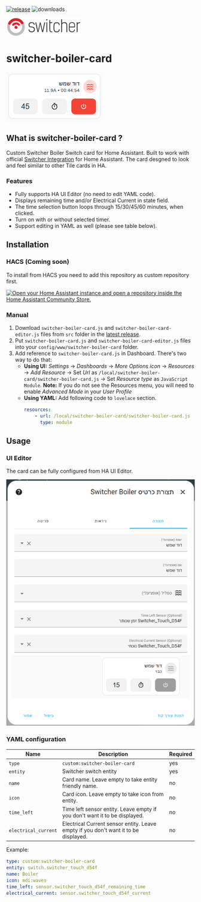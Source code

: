 [![release][release-badge]][release-url]
![downloads][downloads-badge]

![alt text](https://github.com/dmatik/switcher-boiler-card/blob/main/images/Switcher_logo_200.png "Logo")

# switcher-boiler-card

![alt text](https://github.com/dmatik/switcher-boiler-card/blob/main/images/switcher_boiler_card.png "Logo")

## What is switcher-boiler-card ?

Custom Switcher Boiler Switch card for Home Assistant.
Built to work with official [Switcher Integration](https://www.home-assistant.io/integrations/switcher_kis/) for Home Assistant.
The card desgned to look and feel similar to other Tile cards in HA.

### Features

-   Fully supports HA UI Editor (no need to edit YAML code).
-   Displays remaining time and/or Electrical Current in state field.
-   The time selection button loops through 15/30/45/60 minutes, when clicked.
-   Turn on with or without selected timer.
-   Support editing in YAML as well (please see table below).

## Installation

### HACS (Coming soon)

To install from HACS you need to add this repository as custom repository first.

[![Open your Home Assistant instance and open a repository inside the Home Assistant Community Store.](https://my.home-assistant.io/badges/hacs_repository.svg)](https://my.home-assistant.io/redirect/hacs_repository/?owner=dmatik&repository=https%3A%2F%2Fgithub.com%2Fdmatik%2Fswitcher-boiler-card&category=plugin)

### Manual

1. Download `switcher-boiler-card.js` and `switcher-boiler-card-editor.js` files from `src` folder in the [latest release][release-url].
2. Put `switcher-boiler-card.js` and `switcher-boiler-card-editor.js` files into your `config/www/switcher-boiler-card` folder.
3. Add reference to `switcher-boiler-card.js` in Dashboard. There's two way to do that:
    - **Using UI:** _Settings_ → _Dashboards_ → _More Options icon_ → _Resources_ → _Add Resource_ → Set _Url_ as `/local/switcher-boiler-card/switcher-boiler-card.js` → Set _Resource type_ as `JavaScript Module`.
      **Note:** If you do not see the Resources menu, you will need to enable _Advanced Mode_ in your _User Profile_
    - **Using YAML:** Add following code to `lovelace` section.
        ```yaml
        resources:
            - url: /local/switcher-boiler-card/switcher-boiler-card.js
              type: module
        ```

## Usage

### UI Editor
The card can be fully configured from HA UI Editor.

![alt text](https://github.com/dmatik/switcher-boiler-card/blob/main/images/switcher_editor.png "Logo")


### YAML configuration


|        Name        |                        Description                                                    |             Required             |
| ------------------ | --------------------------------------------------------------------------------------| -------------------------------- |
| `type`             | `custom:switcher-boiler-card`                                                         | yes                              |
| `entity`           | Switcher switch entity                                                                | yes                              |
| `name`             | Card name. Leave empty to take entity friendly name.                                  | no                               |
| `icon`             | Card icon. Leave empty to take icon from entity.                                      | no                               |
| `time_left`        | Time left sensor entity. Leave empty if you don't want it to be displayed.            | no                               |
| `electrical_current` | Electrical Current sensor entity. Leave empty if you don't want it to be displayed. | no                               |

Example:

```yaml
type: custom:switcher-boiler-card
entity: switch.switcher_touch_d54f
name: Boiler
icon: mdi:waves
time_left: sensor.switcher_touch_d54f_remaining_time
electrical_current: sensor.switcher_touch_d54f_current
```

<!-- Badges -->
[hacs-badge]: https://img.shields.io/badge/hacs-default-orange.svg?style=flat-square
[release-badge]: https://img.shields.io/github/v/release/dmatik/switcher-boiler-card?style=flat-square
[downloads-badge]: https://img.shields.io/github/downloads/dmatik/switcher-boiler-card/total?style=flat-square


<!-- References -->
[hacs-url]: https://github.com/hacs/integration
[home-assistant]: https://www.home-assistant.io/
[release-url]: https://github.com/piitaya/lovelace-mushroom/releases
